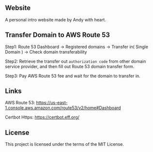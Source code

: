 ## Website
A personal intro website made by Andy with heart.

## Transfer Domain to AWS Route 53
Step1: Route 53 Dashboard -> Registered domains -> Transfer in( Single Domain ) -> Check domain transferability

Step2: Retrieve the transfer out `authorization code` from other domain service provider, and then fill out Route 53 domain transfer form.

Step3: Pay AWS Route 53 fee and wait for the domain to transfer in.

## Links
AWS Route 53: https://us-east-1.console.aws.amazon.com/route53/v2/home#Dashboard

Certbot Https: https://certbot.eff.org/

## License
This project is licensed under the terms of the MIT License.